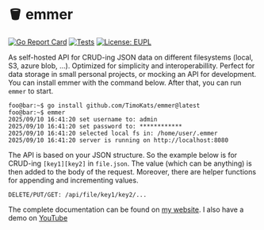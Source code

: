 # 🪣 emmer
[![Go Report Card](https://goreportcard.com/badge/github.com/TimoKats/emmer)](https://goreportcard.com/report/github.com/TimoKats/emmer)
[![Tests](https://github.com/TimoKats/emmer/actions/workflows/test.yaml/badge.svg)](https://github.com/TimoKats/emmer/actions/workflows/test.yaml)
[![License: EUPL](https://img.shields.io/badge/license-EUPL-blue.svg)](https://joinup.ec.europa.eu/collection/eupl/eupl-text-eupl-12)

As self-hosted API for CRUD-ing JSON data on different filesystems (local, S3, azure blob, ...). Optimized for simplicity and interoperabillity. Perfect for data storage in small personal projects, or mocking an API for development. You can install emmer with the command below. After that, you can run `emmer` to start.

```console
foo@bar:~$ go install github.com/TimoKats/emmer@latest
foo@bar:~$ emmer
2025/09/10 16:41:20 set username to: admin
2025/09/10 16:41:20 set password to: ************
2025/09/10 16:41:20 selected local fs in: /home/user/.emmer
2025/09/10 16:41:20 server is running on http://localhost:8080
```

The API is based on your JSON structure. So the example below is for CRUD-ing `[key1][key2]` in `file.json`. The value (which can be anything) is then added to the body of the request. Moreover, there are helper functions for appending and incrementing values. 

```
DELETE/PUT/GET: /api/file/key1/key2/...
```

The complete documentation can be found on [my website](https://timokats.xyz/pages/emmer.php). I also have a demo on [YouTube](https://youtu.be/zKRrvn2947M)
